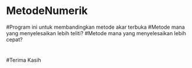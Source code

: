 # MetodeNumerik
#Program ini untuk membandingkan metode akar terbuka
#Metode mana yang menyelesaikan lebih teliti?
#Metode mana yang menyelesaikan lebih cepat?
#
#Terima Kasih
